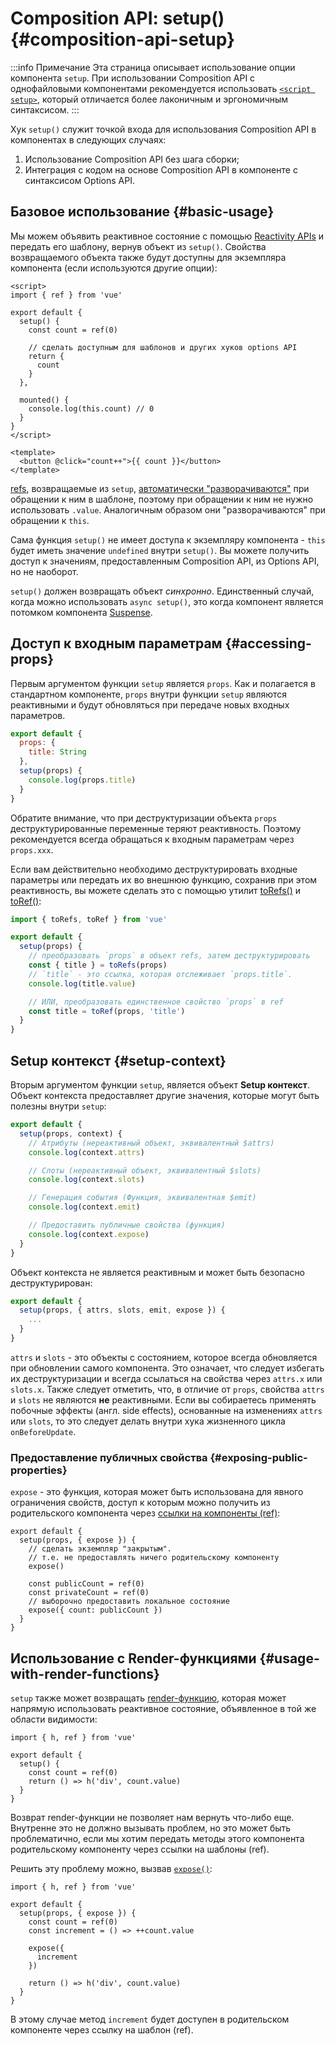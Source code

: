 # Composition API: setup() {#composition-api-setup}

:::info Примечание
Эта страница описывает использование опции компонента `setup`. При использовании Composition API с однофайловыми компонентами рекомендуется использовать [`<script setup>`](/api/sfc-script-setup.html), который отличается более лаконичным и эргономичным синтаксисом.
:::

Хук `setup()` служит точкой входа для использования Composition API в компонентах в следующих случаях:

1. Использование Composition API без шага сборки;
2. Интеграция с кодом на основе Composition API в компоненте с синтаксисом Options API.

## Базовое использование {#basic-usage}

Мы можем объявить реактивное состояние с помощью [Reactivity APIs](./reactivity-core.html) и передать его шаблону, вернув объект из `setup()`. Свойства возвращаемого объекта также будут доступны для экземпляра компонента (если используются другие опции):

```vue
<script>
import { ref } from 'vue'

export default {
  setup() {
    const count = ref(0)

    // сделать доступным для шаблонов и других хуков options API
    return {
      count
    }
  },

  mounted() {
    console.log(this.count) // 0
  }
}
</script>

<template>
  <button @click="count++">{{ count }}</button>
</template>
```

[refs](/api/reactivity-core.html#ref), возвращаемые из `setup`, [автоматически "разворачиваются"](/guide/essentials/reactivity-fundamentals.html#deep-reactivity) при обращении к ним в шаблоне, поэтому при обращении к ним не нужно использовать `.value`. Аналогичным образом они "разворачиваются" при обращении к `this`.

Сама функция `setup()` не имеет доступа к экземпляру компонента - `this` будет иметь значение `undefined` внутри `setup()`. Вы можете получить доступ к значениям, предоставленным Composition API, из Options API, но не наоборот.

`setup()` должен возвращать объект _синхронно_. Единственный случай, когда можно использовать `async setup()`, это когда компонент является потомком компонента [Suspense](../guide/built-ins/suspense.html).

## Доступ к входным параметрам {#accessing-props}

Первым аргументом функции `setup` является `props`. Как и полагается в стандартном компоненте, `props` внутри функции `setup` являются реактивными и будут обновляться при передаче новых входных параметров.

```js
export default {
  props: {
    title: String
  },
  setup(props) {
    console.log(props.title)
  }
}
```

Обратите внимание, что при деструктуризации объекта `props` деструктурированные переменные теряют реактивность. Поэтому рекомендуется всегда обращаться к входным параметрам через `props.xxx`.

Если вам действительно необходимо деструктурировать входные параметры или передать их во внешнюю функцию, сохранив при этом реактивность, вы можете сделать это с помощью утилит [toRefs()](./reactivity-utilities.html#torefs) и [toRef()](/api/reactivity-utilities.html#toref):

```js
import { toRefs, toRef } from 'vue'

export default {
  setup(props) {
    // преобразовать `props` в объект refs, затем деструктурировать
    const { title } = toRefs(props)
    // `title` - это ссылка, которая отслеживает `props.title`.
    console.log(title.value)

    // ИЛИ, преобразовать единственное свойство `props` в ref
    const title = toRef(props, 'title')
  }
}
```

## Setup контекст {#setup-context}

Вторым аргументом функции `setup`, является объект **Setup контекст**. Объект контекста предоставляет другие значения, которые могут быть полезны внутри `setup`:

```js
export default {
  setup(props, context) {
    // Атрибуты (нереактивный объект, эквивалентный $attrs)
    console.log(context.attrs)

    // Слоты (нереактивный объект, эквивалентный $slots)
    console.log(context.slots)

    // Генерация события (Функция, эквивалентная $emit)
    console.log(context.emit)

    // Предоставить публичные свойства (функция)
    console.log(context.expose)
  }
}
```

Объект контекста не является реактивным и может быть безопасно деструктурирован:

```js
export default {
  setup(props, { attrs, slots, emit, expose }) {
    ...
  }
}
```

`attrs` и `slots` - это объекты с состоянием, которое всегда обновляется при обновлении самого компонента. Это означает, что следует избегать их деструктуризации и всегда ссылаться на свойства через `attrs.x` или `slots.x`. Также следует отметить, что, в отличие от `props`, свойства `attrs` и `slots` не являются **не** реактивными. Если вы собираетесь применять побочные эффекты (англ. side effects), основанные на изменениях `attrs` или `slots`, то это следует делать внутри хука жизненного цикла `onBeforeUpdate`.

### Предоставление публичных свойства {#exposing-public-properties}

`expose` - это функция, которая может быть использована для явного ограничения свойств, доступ к которым можно получить из родительского компонента через [ссылки на компоненты (ref)](/guide/essentials/template-refs.html#ref-on-component):

```js{5,10}
export default {
  setup(props, { expose }) {
    // сделать экземпляр "закрытым".
    // т.е. не предоставлять ничего родительскому компоненту
    expose()

    const publicCount = ref(0)
    const privateCount = ref(0)
    // выборочно предоставить локальное состояние
    expose({ count: publicCount })
  }
}
```

## Использование с Render-функциями {#usage-with-render-functions}

`setup` также может возвращать [render-функцию](/guide/extras/render-function.html), которая может напрямую использовать реактивное состояние, объявленное в той же области видимости:

```js{6}
import { h, ref } from 'vue'

export default {
  setup() {
    const count = ref(0)
    return () => h('div', count.value)
  }
}
```

Возврат render-функции не позволяет нам вернуть что-либо еще. Внутренне это не должно вызывать проблем, но это может быть проблематично, если мы хотим передать методы этого компонента родительскому компоненту через ссылки на шаблоны (ref).

Решить эту проблему можно, вызвав [`expose()`](#exposing-public-properties):

```js{8-10}
import { h, ref } from 'vue'

export default {
  setup(props, { expose }) {
    const count = ref(0)
    const increment = () => ++count.value

    expose({
      increment
    })

    return () => h('div', count.value)
  }
}
```

В этому случае метод `increment` будет доступен в родительском компоненте через ссылку на шаблон (ref).
